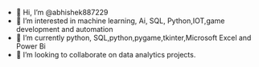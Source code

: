 - 👋 Hi, I’m @abhishek887229
- 👀 I’m interested in machine learning, Ai, SQL, Python,IOT,game development and automation
- 🌱 I’m currently python, SQL,python,pygame,tkinter,Microsoft Excel and Power Bi
- 💞️ I’m looking to collaborate on data analytics projects.

<!---
abhishek887229/abhishek887229 is a ✨ special ✨ repository because its `README.md` (this file) appears on your GitHub profile.
You can click the Preview link to take a look at your changes.
--->
